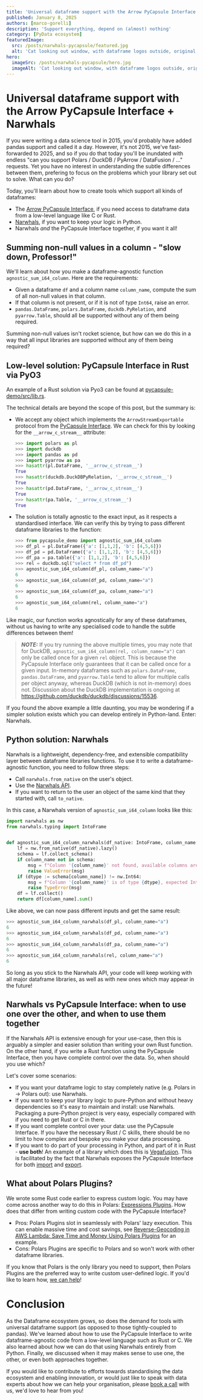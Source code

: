 ```yaml
---
title: 'Universal dataframe support with the Arrow PyCapsule Interface + Narwhals'
published: January 8, 2025
authors: [marco-gorelli]
description: 'Support everything, depend on (almost) nothing'
category: [PyData ecosystem]
featuredImage:
  src: /posts/narwhals-pycapsule/featured.jpg
  alt: 'Cat looking out window, with dataframe logos outside, original image by  Lucy Jackline https://unsplash.com/photos/a-cat-sitting-on-a-window-sill-looking-out-a-window-O896LIqr2vc'
hero:
  imageSrc: /posts/narwhals-pycapsule/hero.jpg
  imageAlt: 'Cat looking out window, with dataframe logos outside, original image by  Lucy Jackline https://unsplash.com/photos/a-cat-sitting-on-a-window-sill-looking-out-a-window-O896LIqr2vc'
---
```


# Universal dataframe support with the Arrow PyCapsule Interface + Narwhals

If you were writing a data science tool in 2015, you'd probably have
added pandas support and called it a day. However, it's not 2015, we've fast-forwarded to 2025,
and so if you do that today you'll be inundated with endless "can you support
Polars / DuckDB / PyArrow / DataFusion / ..." requests. Yet you have no interest in understanding
the subtle differences between them, prefering to focus on the problems which your library set
out to solve. What can you do?

Today, you'll learn about how to create tools which support all kinds of dataframes:

- The [Arrow PyCapsule Interface](https://arrow.apache.org/docs/format/CDataInterface/PyCapsuleInterface.html),
  if you need access to dataframe data from a low-level language like C or Rust.
- [Narwhals](https://github.com/narwhals-dev/narwhals), if you want to keep your logic in Python.
- Narwhals _and_ the PyCapsule Interface together, if you want it all!

## Summing non-null values in a column - "slow down, Professor!"

We'll learn about how you make a dataframe-agnostic function `agnostic_sum_i64_column`.
Here are the requirements:

- Given a dataframe `df` and a column name `column_name`, compute
  the sum of all non-null values in that column.
- If that column is not present, or if it is not of type `Int64`,
  raise an error.
- `pandas.DataFrame`, `polars.DataFrame`,
  `duckdb.PyRelation`, and `pyarrow.Table`, should all be supported without
  any of them being required.

Summing non-null values isn't rocket science, but how can we do this in a way that all
input libraries are supported without any of them being required?

## Low-level solution: PyCapsule Interface in Rust via PyO3

An example of a Rust solution via Pyo3 can be found at [pycapsule-demo/src/lib.rs](https://github.com/MarcoGorelli/pycapsule-demo/blob/6aad64be26ebbfc8526f26695544bfc6436e3266/src/lib.rs#L9-L56).

The technical details are beyond the scope of this post, but the summary is:

- We accept any object which implements the `ArrowStreamExportable` protocol from the
  [PyCapsule Interface](https://arrow.apache.org/docs/format/CDataInterface/PyCapsuleInterface.html).
  We can check for this by looking for the `__arrow_c_stream__` attribute:

  ```python
  >>> import polars as pl
  >>> import duckdb
  >>> import pandas as pd
  >>> import pyarrow as pa
  >>> hasattr(pl.DataFrame, '__arrow_c_stream__')
  True
  >>> hasattr(duckdb.DuckDBPyRelation, '__arrow_c_stream__')
  True
  >>> hasattr(pd.DataFrame, '__arrow_c_stream__')
  True
  >>> hasattr(pa.Table, '__arrow_c_stream__')
  True
  ```
- The solution is totally agnostic to the exact input, as it respects a standardised interface.
  We can verify this by trying to pass different dataframe libraries to the function:

  ```python
  >>> from pycapsule_demo import agnostic_sum_i64_column
  >>> df_pl = pl.DataFrame({'a': [1,1,2], 'b': [4,5,6]})
  >>> df_pd = pd.DataFrame({'a': [1,1,2], 'b': [4,5,6]})
  >>> df_pa = pa.table({'a': [1,1,2], 'b': [4,5,6]})
  >>> rel = duckdb.sql("select * from df_pd")
  >>> agnostic_sum_i64_column(df_pl, column_name="a")
  6
  >>> agnostic_sum_i64_column(df_pd, column_name="a")
  6
  >>> agnostic_sum_i64_column(df_pa, column_name="a")
  6
  >>> agnostic_sum_i64_column(rel, column_name="a")
  6
  ```

Like magic, our function works agnostically for any of these dataframes,
without us having to write any specialised code to handle the subtle differences
between them!

> **_NOTE:_** If you try running the above multiple times, you may note that
> for DuckDB, `agnostic_sum_i64_column(rel, column_name="a")` can only be called
> once for a given `rel` object. This is because the PyCapsule Interface only
> guarantees that it can be called once for a given input. In-memory dataframes
> such as `polars.DataFrame`, `pandas.DataFrame`, and `pyarrow.Table` tend to allow
> for multiple calls per object anyway, whereas DuckDB (which is not in-memory) does
> not. Discussion about the DuckDB implementation is ongoing at
> https://github.com/duckdb/duckdb/discussions/15536.

If you found the above example a little daunting, you may be wondering if a simpler
solution exists which you can develop entirely in Python-land. Enter: Narwhals.

## Python solution: Narwhals

Narwhals is a lightweight, dependency-free, and extensible compatibility layer between
dataframe libraries functions. To use it to write a dataframe-agnostic function,
you need to follow three steps:

- Call `narwhals.from_native` on the user's object.
- Use the [Narwhals API](https://narwhals-dev.github.io/narwhals/api-reference/).
- If you want to return to the user an object of the same kind that they started with,
  call `to_native`.

In this case, a Narwhals version of `agnostic_sum_i64_column` looks like this:

```python
import narwhals as nw
from narwhals.typing import IntoFrame


def agnostic_sum_i64_column_narwhals(df_native: IntoFrame, column_name: str) -> int:
    lf = nw.from_native(df_native).lazy()
    schema = lf.collect_schema()
    if column_name not in schema:
        msg = f"Column '{column_name}' not found, available columns are: {schema.names()}."
        raise ValueError(msg)
    if (dtype := schema[column_name]) != nw.Int64:
        msg = f"Column '{column_name}' is of type {dtype}, expected Int64"
        raise TypeError(msg)
    df = lf.collect()
    return df[column_name].sum()
```

Like above, we can now pass different inputs and get the same result:
```python
>>> agnostic_sum_i64_column_narwhals(df_pl, column_name="a")
6
>>> agnostic_sum_i64_column_narwhals(df_pd, column_name="a")
6
>>> agnostic_sum_i64_column_narwhals(df_pa, column_name="a")
6
>>> agnostic_sum_i64_column_narwhals(rel, column_name="a")
6
```

So long as you stick to the Narwhals API, your code will keep working with all major dataframe libraries,
as well as with new ones which may appear in the future!

## Narwhals vs PyCapsule Interface: when to use one over the other, and when to use them together

If the Narwhals API is extensive enough for your use-case, then this is arguably
a simpler and easier solution than writing your own Rust function. On the other hand,
if you write a Rust function using the PyCapsule Interface, then you have complete
control over the data. So, when should you use which?

Let's cover some scenarios:

- If you want your dataframe logic to stay completely native (e.g. Polars in -> Polars out): use Narwhals.
- If you want to keep your library logic to pure-Python and without heavy dependencies so
  it's easy to maintain and install: use Narwhals. Packaging a pure-Python project is very
  easy, especially compared with if you need to get Rust or C in there.
- If you want complete control over your data: use the
  PyCapsule Interface. If you have the necessary Rust / C skills, there should be no limit
  to how complex and bespoke you make your data processing.
- If you want to do part of your processing in Python, and part of it in Rust - **use both**!
  An example of a library which does this is [Vegafusion](https://vegafusion.io/). This is
  facilitated by the fact that Narwhals exposes the PyCapsule Interface for both
  [import](https://narwhals-dev.github.io/narwhals/api-reference/narwhals/#narwhals.from_arrow)
  and [export](https://narwhals-dev.github.io/narwhals/api-reference/dataframe/#narwhals.dataframe.DataFrame.__arrow_c_stream__).

## What about Polars Plugins?

We wrote some Rust code earlier to express custom logic. You may have come across another way
to do this in Polars: [Expressions Plugins](https://marcogorelli.github.io/polars-plugins-tutorial/).
How does that differ from writing custom code with the PyCapsule Interface?

- Pros: Polars Plugins slot in seamlessly with Polars' lazy execution. This can enable massive
  time and cost savings, see [Reverse-Geocoding in AWS Lambda: Save Time and Money Using Polars Plugins](https://quansight.com/post/reverse-geocoding-aws-lambda-using-polars-plugin/)
  for an example.
- Cons: Polars Plugins are specific to Polars and so won't work with other dataframe libraries.

If you know that Polars is the only library you need to support, then Polars Plugins are the preferred
way to write custom user-defined logic. If you'd like to learn how, [we can help](https://quansight.com/about-us/#bookacallform)!

# Conclusion

As the Dataframe ecosystem grows, so does the demand for tools with universal dataframe
support (as opposed to those tightly-coupled to pandas). We've learned about how to use
the PyCapsule Interface to write dataframe-agnostic code from a low-level language such
as Rust or C. We also learned about how we can do that using Narwhals entirely from
Python. Finally, we discussed when it may makes sense to use one, the other, or even both
approaches together.

If you would like to contribute to efforts towards standardising the data ecosystem and
enabling innovation, or would just like to speak with data experts about how we can help
your organisation, please [book a call](https://quansight.com/about-us/#bookacallform)
with us, we'd love to hear from you!
